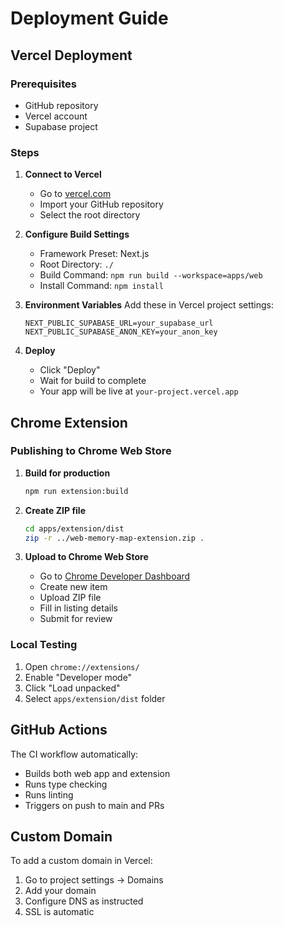 # Deployment Guide

## Vercel Deployment

### Prerequisites
- GitHub repository
- Vercel account
- Supabase project

### Steps

1. **Connect to Vercel**
   - Go to [vercel.com](https://vercel.com)
   - Import your GitHub repository
   - Select the root directory

2. **Configure Build Settings**
   - Framework Preset: Next.js
   - Root Directory: `./`
   - Build Command: `npm run build --workspace=apps/web`
   - Install Command: `npm install`

3. **Environment Variables**
   Add these in Vercel project settings:
   ```
   NEXT_PUBLIC_SUPABASE_URL=your_supabase_url
   NEXT_PUBLIC_SUPABASE_ANON_KEY=your_anon_key
   ```

4. **Deploy**
   - Click "Deploy"
   - Wait for build to complete
   - Your app will be live at `your-project.vercel.app`

## Chrome Extension

### Publishing to Chrome Web Store

1. **Build for production**
   ```bash
   npm run extension:build
   ```

2. **Create ZIP file**
   ```bash
   cd apps/extension/dist
   zip -r ../web-memory-map-extension.zip .
   ```

3. **Upload to Chrome Web Store**
   - Go to [Chrome Developer Dashboard](https://chrome.google.com/webstore/devconsole)
   - Create new item
   - Upload ZIP file
   - Fill in listing details
   - Submit for review

### Local Testing
1. Open `chrome://extensions/`
2. Enable "Developer mode"
3. Click "Load unpacked"
4. Select `apps/extension/dist` folder

## GitHub Actions

The CI workflow automatically:
- Builds both web app and extension
- Runs type checking
- Runs linting
- Triggers on push to main and PRs

## Custom Domain

To add a custom domain in Vercel:
1. Go to project settings → Domains
2. Add your domain
3. Configure DNS as instructed
4. SSL is automatic